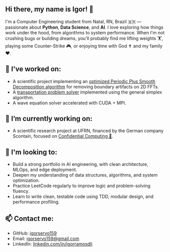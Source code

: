 ## Hi there, my name is Igor! 👋

I'm a Computer Engineering student from Natal, RN, Brazil 🇧🇷 — passionate about **Python**, **Data Science**, and **AI**. I love exploring how things work under the hood, from algorithms to system performance. When I'm not crushing bugs or building dreams, you'll probably find me lifting weights 🏋️, playing some Counter-Strike 🎮, or enjoying time with God ✝️ and my family ❤️.

## 📘 I've worked on: 
- A scientific project implementing an [optimized Periodic Plus Smooth Decomposition algorithm](https://github.com/igorservo159/optimized-periodic-smooth-decomposition) for removing boundary artifacts on 2D FFTs.
- A [transportation problem solver](https://github.com/igorservo159/transportation-problem-solver) implemented using the general simplex algorithm.
- A wave equation solver accelerated with CUDA + MPI.

## 🔭 I’m currently working on: 
- A scientific research project at UFRN, financed by the German company Scontain, focused on [Confidential Computing 🔐](https://github.com/ufrn-seclab).

## 👀 I'm looking to:
- Build a strong portfolio in AI engineering, with clean architecture, MLOps, and edge deployment.  
- Deepen my understanding of data structures, algorithms, and system optimization.
- Practice LeetCode regularly to improve logic and problem-solving fluency.  
- Learn to write clean, testable code using TDD, modular design, and performance profiling.

## 📫 Contact me:
- GitHub: [igorservo159](https://github.com/igorservo159)
- Email: igorservo159@gmail.com
- LinkedIn: [linkedin.com/in/igorramosdli](https://www.linkedin.com/in/igorramosdli)
